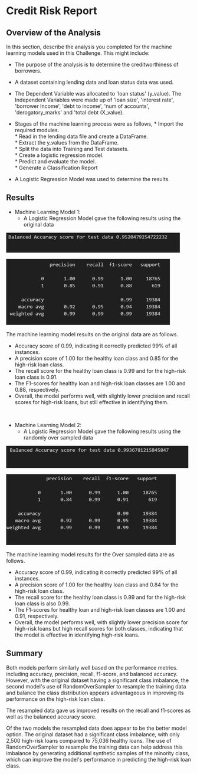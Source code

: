 # Credit Risk Report

## Overview of the Analysis

In this section, describe the analysis you completed for the machine learning models used in this Challenge. This might include:

* The purpose of the analysis is to determine the creditworthiness of borrowers.
* A dataset containing lending data and loan status data was used.
* The Dependent Variable was allocated to 'loan status' (y_value). The Independent Variables were made up of 'loan size', 'interest rate', 'borrower Income', 'debt to income', 'num of accounts', 'derogatory_marks' and 'total debt (X_value).
* Stages of the machine learning process were as follows, 
      * Import the required modules.<br>
      * Read in the lending data file and create a DataFrame.<br>
      * Extract the y_values from the DataFrame.<br>
      * Split the data into Training and Test datasets.<br>
      * Create a logistic regression model.<br>
      * Predict and evaluate the model.<br>
      * Generate a Classification Report<br>
     
* A Logistic Regression Model was used to determine the results.

## Results

* Machine Learning Model 1:
  * A Logistic Regression Model gave the following results using the original data

![Balanced Accuracy Score](Images/BAS_Original_Data.png)

![Classification Report](Images/class_report_original_data.png)
<br>

The machine learning model results on the original data are as follows.
  * Accuracy score of 0.99, indicating it correctly predicted 99% of all instances. 
  * A precision score of 1.00 for the healthy loan class and 0.85 for the high-risk loan class. 
  * The recall score for the healthy loan class is 0.99 and for the high-risk loan class is 0.91. 
  * The F1-scores for healthy loan and high-risk loan classes are 1.00 and 0.88, respectively. 
  * Overall, the model performs well, with slightly lower precision and recall scores for high-risk loans, but still effective in identifying them.
<br>

* Machine Learning Model 2:
  * A Logistic Regression Model gave the following results using the randomly over sampled data

![ROS Data Balanced Accuracy Score](Images/BAS_OverSampled_Data.png)

![ROS Classification Report](Images/class_report_oversampled_data.png)
<br>

The machine learning model results for the Over sampled data are as follows. 
* Accuracy score of 0.99, indicating it correctly predicted 99% of all instances. 
* A precision score of 1.00 for the healthy loan class and 0.84 for the high-risk loan class. 
* The recall score for the healthy loan class is 0.99 and for the high-risk loan class is also 0.99. 
* The F1-scores for healthy loan and high-risk loan classes are 1.00 and 0.91, respectively. 
* Overall, the model performs well, with slightly lower precision score for high-risk loans but high recall scores for both classes, indicating that the model is effective in identifying high-risk loans.

## Summary

Both models perform similarly well based on the performance metrics. including accuracy, precision, recall, f1-score, and balanced accuracy. However, with the original dataset having a significant class imbalance, the second model's use of RandomOverSampler to resample the training data and balance the class distribution appears advantageous in improving its performance on the high-risk loan class.

The resampled data gave us improved results on the recall and f1-scores as well as the balanced accuracy score.

Of the two models the resampled data does appear to be the better model option. The original dataset had a significant class imbalance, with only 2,500 high-risk loans compared to 75,036 healthy loans.  The use of RandomOverSampler to resample the training data can help address this imbalance by generating additional synthetic samples of the minority class, which can improve the model's performance in predicting the high-risk loan class.